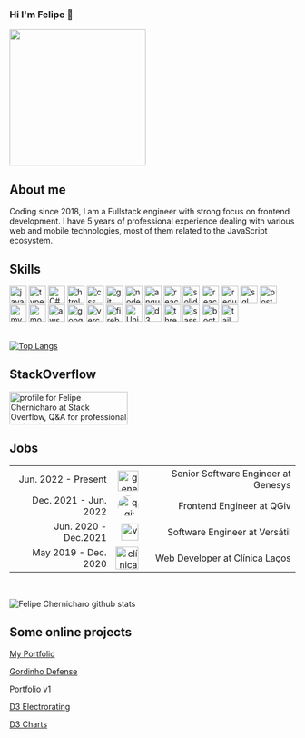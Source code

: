 ### Hi I'm Felipe 👋
<img src="https://string7devfiles.s3.amazonaws.com/avatar.jpeg" width="240">


## About me
Coding since 2018, I am  a Fullstack engineer with strong focus on frontend development. I have 5 years of professional experience dealing with various web and mobile technologies, most of them related to the JavaScript ecosystem.

## Skills
<div>
<img src="https://string7devfiles.s3.amazonaws.com/skills/javascript.svg" width="30" height="30" title="javascript"/>
<img src="https://string7devfiles.s3.amazonaws.com/skills/typescript.svg" width="30" height="30" title="typescript"/>
<img src="https://seeklogo.com/images/C/c-sharp-c-logo-02F17714BA-seeklogo.com.png" width="30" height="30" title="C#" />
<img src="https://string7devfiles.s3.amazonaws.com/skills/html5.svg" width="30" height="30" title="html"/>
<img src="https://string7devfiles.s3.amazonaws.com/skills/css.svg" width="30" height="30" title="css"/>
<img src="https://string7devfiles.s3.amazonaws.com/skills/git.svg" width="30" height="30" title="git"/>
<img src="https://string7devfiles.s3.amazonaws.com/skills/node.svg" width="30" height="30" title="nodeJS"/>
<img src="https://string7devfiles.s3.amazonaws.com/skills/angular.svg" width="30" height="30" title="angular"/>
<img src="https://string7devfiles.s3.amazonaws.com/skills/react.svg" width="30" height="30" title="react"/>
<img src="https://www.solidjs.com/assets/logo-123b04bc.svg" width="30" height="30" title="solidjs"/>
<img src="https://string7devfiles.s3.amazonaws.com/skills/react-native.svg" width="30" height="30" title="react-native"/>
<img src="https://string7devfiles.s3.amazonaws.com/skills/redux.svg" width="30" height="30" title="redux"/>
<img src="https://string7devfiles.s3.amazonaws.com/skills/database.svg" width="30" height="30" title="sql"/>
<img src="https://upload.wikimedia.org/wikipedia/commons/2/29/Postgresql_elephant.svg" width="30" height="30" title="postgres"/>
<img src="https://www.mysql.com/common/logos/logo-mysql-170x115.png" width="30" height="30" title="mysql"/>
<img src="https://string7devfiles.s3.amazonaws.com/skills/mongodb.svg" width="30" height="30" title="mongodb"/>
<img src="https://string7devfiles.s3.amazonaws.com/skills/aws.svg" width="30" height="30" title="aws"/>
<img src="https://www.sitespect.com/wp-content/uploads/2019/05/logo_gcp_hexagon_rgb.png" width="30" height="30" title="google cloud platform"/>
<img src="https://string7devfiles.s3.amazonaws.com/skills/vercel.svg" width="30" height="30" title="vercel"/>
<img src="https://string7devfiles.s3.amazonaws.com/skills/firebase.svg" width="30" height="30" title="firebase"/>
<img src="https://cdn-icons-png.flaticon.com/128/5969/5969294.png" width="30" height="30" title="Unity" />
<img src="https://string7devfiles.s3.amazonaws.com/skills/d3.png" width="30" height="30" title="d3"/>
<img src="https://string7devfiles.s3.amazonaws.com/skills/three.png" width="30" height="30" title="threeJS"/>
<img src="https://string7devfiles.s3.amazonaws.com/skills/sass.png" width="30" height="30" title="sass"/>
<img src="https://upload.wikimedia.org/wikipedia/commons/thumb/b/b2/Bootstrap_logo.svg/512px-Bootstrap_logo.svg.png" width="30" height="30" title="bootstrap"/>
<img src="https://upload.wikimedia.org/wikipedia/commons/thumb/d/d5/Tailwind_CSS_Logo.svg/2048px-Tailwind_CSS_Logo.svg.png" width="30" height="30" title="tailwind"/>




  
</div> 

<br />


[![Top Langs](https://github-readme-stats.vercel.app/api/top-langs/?username=mrChernicharo&layout=compact)](https://github.com/mrChernicharo/github-readme-stats)


## StackOverflow

<a href="https://stackoverflow.com/users/13111779/felipe-chernicharo" target="_blank"><img src="https://stackoverflow.com/users/flair/13111779.png?theme=dark" width="208" height="58" alt="profile for Felipe Chernicharo at Stack Overflow, Q&amp;A for professional and enthusiast programmers" title="profile for Felipe Chernicharo at Stack Overflow, Q&amp;A for professional and enthusiast programmers"></a>

## Jobs
<table style="text-align: right;">
  <tbody>
     <tr>
    <td>Jun. 2022 - Present</td>
    <td>
    <!--  <img style="border-radius:50px;" src="https://res.cloudinary.com/crunchbase-production/image/upload/c_lpad,h_256,w_256,f_auto,q_auto:eco,dpr_1/v1495816570/k7m0fi8709dla1kpaksh.png"  height="36" style="margin-top: 6px !important;" title="genesys"/> -->
      <img src="https://string7devfiles.s3.amazonaws.com/jobs/genesys.webp" height="36" style="margin-top: 6px !important;" title="genesys" />
    </td>
    <td>
      Senior Software Engineer at Genesys
    </td>
  </tr>
  <tr>
    <td>Dec. 2021 - Jun. 2022</td>
    <td>
      <img style="border-radius:50px;" src="https://media-exp1.licdn.com/dms/image/C4D0BAQFqTtPexKleeQ/company-logo_200_200/0/1631807512304?e=2147483647&v=beta&t=J3Hl6kLR1D0vLXPxrRIrjYf6fG_H2V2-lC4RBtbHZJI"  height="36" title="qgiv"/>
    </td>
    <td>
      Frontend Engineer at QGiv
    </td>
  </tr>
  <tr>
    <td>Jun. 2020 - Dec.2021</td>
    <td>
      <!-- <img src="http://versatec.com.br/www/img/logo-versatil-ti.png" height="30" title="versatil"/> -->
      <img src="https://versatec.com.br/wp-content/uploads/2023/08/14-768x253.png" height="30" title="versatil"/>
    </td>
    <td>
      Software Engineer at Versátil
    </td>  
  </tr>
   <tr>
    <td>May 2019 - Dec. 2020</td>     
    <td>
      <img src="http://clinicalacos.com.br/assets/images/logo-lacos-menu-1-300x1290.png" height="40" title="clínica laços"/>
    </td>
    <td>
      Web Developer at Clínica Laços
  </tr>  
</tbody>


</table>

<br />


![Felipe Chernicharo github stats](https://github-readme-stats.vercel.app/api?username=mrChernicharo&show_icons=true&theme=dark)

## Some online projects
[My Portfolio](https://www.melodev.link)

[Gordinho Defense](https://main.d2797vtjwvpw5j.amplifyapp.com/)

[Portfolio v1](https://next-portfolio-iota-nine.vercel.app/)

[D3 Electrorating](https://mrchernicharo.github.io/d3-electrorating/no-financieros.html)

[D3 Charts](https://main.didxcis265emq.amplifyapp.com/stacked-area)



<!--
**mrChernicharo/mrChernicharo** is a ✨ _special_ ✨ repository because its `README.md` (this file) appears on your GitHub profile.

Here are some ideas to get you started:

- 🔭 I’m currently working on ...
- 🌱 I’m currently learning ...
- 👯 I’m looking to collaborate on ...
- 🤔 I’m looking for help with ...
- 💬 Ask me about ...
- 📫 How to reach me: ...
- 😄 Pronouns: ...
- ⚡ Fun fact: ...
-->

